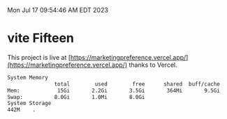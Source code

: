 Mon Jul 17 09:54:46 AM EDT 2023

# vite Fifteen


This project is live at [https://marketingpreference.vercel.app/](https://marketingpreference.vercel.app/) thanks to Vercel.

```bash
System Memory
               total        used        free      shared  buff/cache   available
Mem:            15Gi       2.2Gi       3.5Gi       364Mi       9.5Gi        12Gi
Swap:          8.0Gi       1.0Mi       8.0Gi
System Storage
442M	.
```
